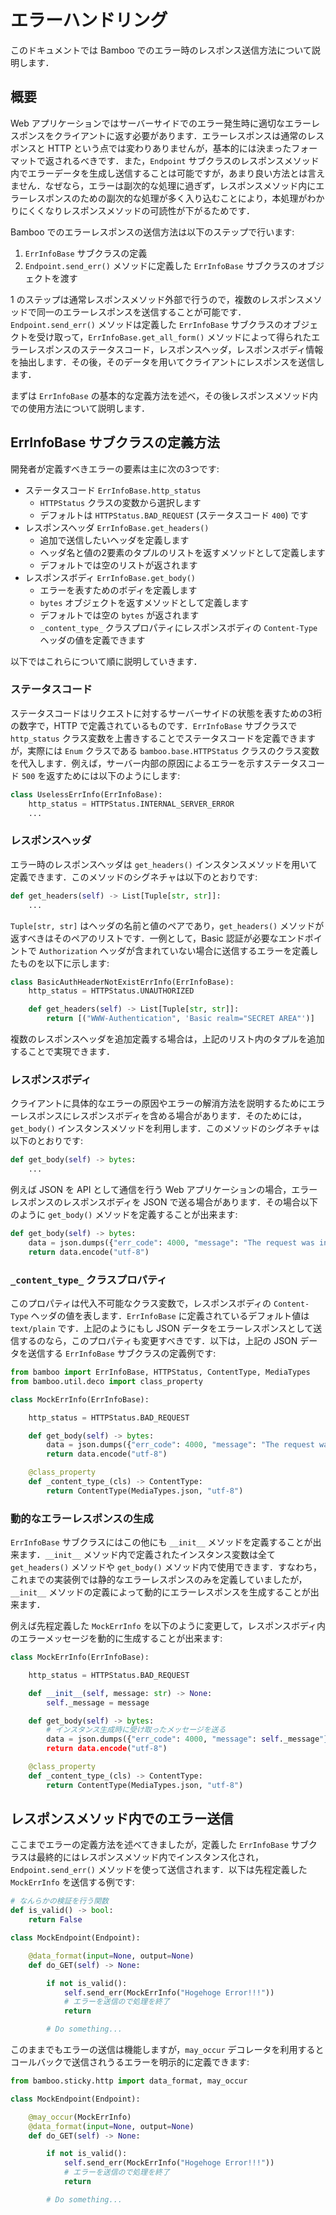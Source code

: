 # エラーハンドリング

このドキュメントでは Bamboo でのエラー時のレスポンス送信方法について説明します．

## 概要

Web アプリケーションではサーバーサイドでのエラー発生時に適切なエラーレスポンスをクライアントに返す必要があります．エラーレスポンスは通常のレスポンスと HTTP という点では変わりありませんが，基本的には決まったフォーマットで返されるべきです．また，`Endpoint` サブクラスのレスポンスメソッド内でエラーデータを生成し送信することは可能ですが，あまり良い方法とは言えません．なぜなら，エラーは副次的な処理に過ぎず，レスポンスメソッド内にエラーレスポンスのための副次的な処理が多く入り込むことにより，本処理がわかりにくくなりレスポンスメソッドの可読性が下がるためです．

Bamboo でのエラーレスポンスの送信方法は以下のステップで行います:

1. `ErrInfoBase` サブクラスの定義
2. `Endpoint.send_err()` メソッドに定義した `ErrInfoBase` サブクラスのオブジェクトを渡す

1 のステップは通常レスポンスメソッド外部で行うので，複数のレスポンスメソッドで同一のエラーレスポンスを送信することが可能です．`Endpoint.send_err()` メソッドは定義した `ErrInfoBase` サブクラスのオブジェクトを受け取って，`ErrInfoBase.get_all_form()` メソッドによって得られたエラーレスポンスのステータスコード，レスポンスヘッダ，レスポンスボディ情報を抽出します．その後，そのデータを用いてクライアントにレスポンスを送信します．

まずは `ErrInfoBase` の基本的な定義方法を述べ，その後レスポンスメソッド内での使用方法について説明します．

## ErrInfoBase サブクラスの定義方法

開発者が定義すべきエラーの要素は主に次の3つです:

- ステータスコード `ErrInfoBase.http_status`
  - `HTTPStatus` クラスの変数から選択します
  - デフォルトは `HTTPStatus.BAD_REQUEST` (ステータスコード `400`) です
- レスポンスヘッダ `ErrInfoBase.get_headers()`
  - 追加で送信したいヘッダを定義します
  - ヘッダ名と値の2要素のタプルのリストを返すメソッドとして定義します
  - デフォルトでは空のリストが返されます
- レスポンスボディ `ErrInfoBase.get_body()`
  - エラーを表すためのボディを定義します
  - `bytes` オブジェクトを返すメソッドとして定義します
  - デフォルトでは空の `bytes` が返されます
  - `_content_type_` クラスプロパティにレスポンスボディの `Content-Type` ヘッダの値を定義できます

以下ではこれらについて順に説明していきます．

### ステータスコード

ステータスコードはリクエストに対するサーバーサイドの状態を表すための3桁の数字で，HTTP で定義されているものです．`ErrInfoBase` サブクラスで `http_status` クラス変数を上書きすることでステータスコードを定義できますが，実際には `Enum` クラスである `bamboo.base.HTTPStatus` クラスのクラス変数を代入します．例えば，サーバー内部の原因によるエラーを示すステータスコード `500` を返すためには以下のようにします:

```python
class UselessErrInfo(ErrInfoBase):
    http_status = HTTPStatus.INTERNAL_SERVER_ERROR
    ...
```

### レスポンスヘッダ

エラー時のレスポンスヘッダは `get_headers()` インスタンスメソッドを用いて定義できます．このメソッドのシグネチャは以下のとおりです:

```python
def get_headers(self) -> List[Tuple[str, str]]:
    ...
```

`Tuple[str, str]` はヘッダの名前と値のペアであり，`get_headers()` メソッドが返すべきはそのペアのリストです．一例として，Basic 認証が必要なエンドポイントで `Authorization` ヘッダが含まれていない場合に送信するエラーを定義したものを以下に示します:

```python
class BasicAuthHeaderNotExistErrInfo(ErrInfoBase):
    http_status = HTTPStatus.UNAUTHORIZED

    def get_headers(self) -> List[Tuple[str, str]]:
        return [("WWW-Authentication", 'Basic realm="SECRET AREA"')]
```

複数のレスポンスヘッダを追加定義する場合は，上記のリスト内のタプルを追加することで実現できます．

### レスポンスボディ

クライアントに具体的なエラーの原因やエラーの解消方法を説明するためにエラーレスポンスにレスポンスボディを含める場合があります．そのためには，`get_body()` インスタンスメソッドを利用します．このメソッドのシグネチャは以下のとおりです:

```python
def get_body(self) -> bytes:
    ...
```

例えば JSON を API として通信を行う Web アプリケーションの場合，エラーレスポンスのレスポンスボディを JSON で送る場合があります．その場合以下のように `get_body()` メソッドを定義することが出来ます:

```python
def get_body(self) -> bytes:
    data = json.dumps({"err_code": 4000, "message": "The request was inappropriate"})
    return data.encode("utf-8")
```

### `_content_type_` クラスプロパティ

このプロパティは代入不可能なクラス変数で，レスポンスボディの `Content-Type` ヘッダの値を表します．`ErrInfoBase` に定義されているデフォルト値は `text/plain` です．上記のようにもし JSON データをエラーレスポンスとして送信するのなら，このプロパティも変更すべきです．以下は，上記の JSON データを送信する `ErrInfoBase` サブクラスの定義例です:

```python
from bamboo import ErrInfoBase, HTTPStatus, ContentType, MediaTypes
from bamboo.util.deco import class_property

class MockErrInfo(ErrInfoBase):

    http_status = HTTPStatus.BAD_REQUEST

    def get_body(self) -> bytes:
        data = json.dumps({"err_code": 4000, "message": "The request was inappropriate"})
        return data.encode("utf-8")

    @class_property
    def _content_type_(cls) -> ContentType:
        return ContentType(MediaTypes.json, "utf-8")
```

### 動的なエラーレスポンスの生成

`ErrInfoBase` サブクラスにはこの他にも `__init__` メソッドを定義することが出来ます．`__init__` メソッド内で定義されたインスタンス変数は全て `get_headers()` メソッドや `get_body()` メソッド内で使用できます．すなわち，これまでの実装例では静的なエラーレスポンスのみを定義していましたが，`__init__` メソッドの定義によって動的にエラーレスポンスを生成することが出来ます．

例えば先程定義した `MockErrInfo` を以下のように変更して，レスポンスボディ内のエラーメッセージを動的に生成することが出来ます:

```python
class MockErrInfo(ErrInfoBase):

    http_status = HTTPStatus.BAD_REQUEST

    def __init__(self, message: str) -> None:
        self._message = message

    def get_body(self) -> bytes:
        # インスタンス生成時に受け取ったメッセージを送る
        data = json.dumps({"err_code": 4000, "message": self._message"})
        return data.encode("utf-8")

    @class_property
    def _content_type_(cls) -> ContentType:
        return ContentType(MediaTypes.json, "utf-8")
```

## レスポンスメソッド内でのエラー送信

ここまでエラーの定義方法を述べてきましたが，定義した `ErrInfoBase` サブクラスは最終的にはレスポンスメソッド内でインスタンス化され，`Endpoint.send_err()` メソッドを使って送信されます．以下は先程定義した `MockErrInfo` を送信する例です:

```python
# なんらかの検証を行う関数
def is_valid() -> bool:
    return False

class MockEndpoint(Endpoint):

    @data_format(input=None, output=None)
    def do_GET(self) -> None:

        if not is_valid():
            self.send_err(MockErrInfo("Hogehoge Error!!!"))
            # エラーを送信ので処理を終了
            return

        # Do something...
```

このままでもエラーの送信は機能しますが，`may_occur` デコレータを利用するとコールバックで送信されうるエラーを明示的に定義できます:

```python
from bamboo.sticky.http import data_format, may_occur

class MockEndpoint(Endpoint):

    @may_occur(MockErrInfo)
    @data_format(input=None, output=None)
    def do_GET(self) -> None:

        if not is_valid():
            self.send_err(MockErrInfo("Hogehoge Error!!!"))
            # エラーを送信ので処理を終了
            return

        # Do something...
```
